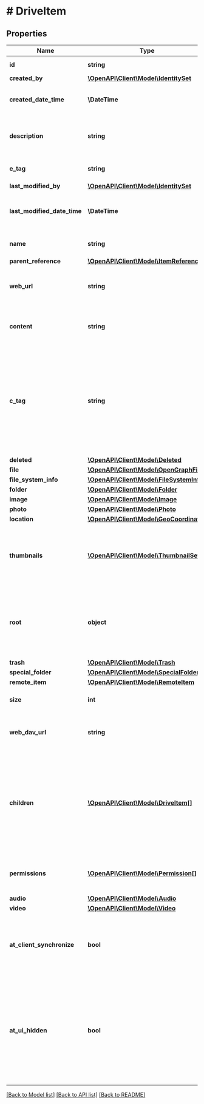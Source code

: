 # # DriveItem

## Properties

Name | Type | Description | Notes
------------ | ------------- | ------------- | -------------
**id** | **string** | Read-only. | [optional] [readonly]
**created_by** | [**\OpenAPI\Client\Model\IdentitySet**](IdentitySet.md) |  | [optional]
**created_date_time** | **\DateTime** | Date and time of item creation. Read-only. | [optional] [readonly]
**description** | **string** | Provides a user-visible description of the item. Optional. | [optional]
**e_tag** | **string** | ETag for the item. Read-only. | [optional] [readonly]
**last_modified_by** | [**\OpenAPI\Client\Model\IdentitySet**](IdentitySet.md) |  | [optional]
**last_modified_date_time** | **\DateTime** | Date and time the item was last modified. Read-only. | [optional] [readonly]
**name** | **string** | The name of the item. Read-write. | [optional]
**parent_reference** | [**\OpenAPI\Client\Model\ItemReference**](ItemReference.md) |  | [optional]
**web_url** | **string** | URL that displays the resource in the browser. Read-only. | [optional] [readonly]
**content** | **string** | The content stream, if the item represents a file. | [optional]
**c_tag** | **string** | An eTag for the content of the item. This eTag is not changed if only the metadata is changed. Note This property is not returned if the item is a folder. Read-only. | [optional] [readonly]
**deleted** | [**\OpenAPI\Client\Model\Deleted**](Deleted.md) |  | [optional]
**file** | [**\OpenAPI\Client\Model\OpenGraphFile**](OpenGraphFile.md) |  | [optional]
**file_system_info** | [**\OpenAPI\Client\Model\FileSystemInfo**](FileSystemInfo.md) |  | [optional]
**folder** | [**\OpenAPI\Client\Model\Folder**](Folder.md) |  | [optional]
**image** | [**\OpenAPI\Client\Model\Image**](Image.md) |  | [optional]
**photo** | [**\OpenAPI\Client\Model\Photo**](Photo.md) |  | [optional]
**location** | [**\OpenAPI\Client\Model\GeoCoordinates**](GeoCoordinates.md) |  | [optional]
**thumbnails** | [**\OpenAPI\Client\Model\ThumbnailSet[]**](ThumbnailSet.md) | Collection containing ThumbnailSet objects associated with the item. Read-only. Nullable. | [optional]
**root** | **object** | If this property is non-null, it indicates that the driveItem is the top-most driveItem in the drive. | [optional]
**trash** | [**\OpenAPI\Client\Model\Trash**](Trash.md) |  | [optional]
**special_folder** | [**\OpenAPI\Client\Model\SpecialFolder**](SpecialFolder.md) |  | [optional]
**remote_item** | [**\OpenAPI\Client\Model\RemoteItem**](RemoteItem.md) |  | [optional]
**size** | **int** | Size of the item in bytes. Read-only. | [optional] [readonly]
**web_dav_url** | **string** | WebDAV compatible URL for the item. Read-only. | [optional] [readonly]
**children** | [**\OpenAPI\Client\Model\DriveItem[]**](DriveItem.md) | Collection containing Item objects for the immediate children of Item. Only items representing folders have children. Read-only. Nullable. | [optional] [readonly]
**permissions** | [**\OpenAPI\Client\Model\Permission[]**](Permission.md) | The set of permissions for the item. Read-only. Nullable. | [optional] [readonly]
**audio** | [**\OpenAPI\Client\Model\Audio**](Audio.md) |  | [optional]
**video** | [**\OpenAPI\Client\Model\Video**](Video.md) |  | [optional]
**at_client_synchronize** | **bool** | Indicates if the item is synchronized with the underlying storage provider. Read-only. | [optional]
**at_ui_hidden** | **bool** | Properties or facets (see UI.Facet) annotated with this term will not be rendered if the annotation evaluates to true. Users can set this to hide permissons. | [optional]

[[Back to Model list]](../../README.md#models) [[Back to API list]](../../README.md#endpoints) [[Back to README]](../../README.md)
